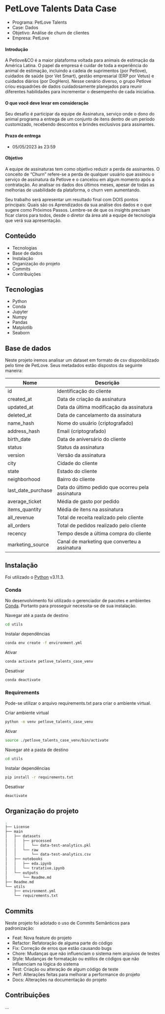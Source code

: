 # PetLove Talents Data Case

- Programa: PetLove Talents
- Case: Dados
- Objetivo: Análise de churn de clientes
- Empresa: PetLove

#### **Introdução**

A Petlove&CO é a maior plataforma voltada para animais de estimação da América Latina. O papel da empresa é cuidar de toda a experiência do animal de estimação, incluindo a cadeia de suprimentos (por Petlove), cuidados de saúde (por Vet Smart), gestão empresarial (ERP por Vetus) e cuidados diários (por DogHero). Nesse cenário diverso, o grupo Petlove criou esquadrões de dados cuidadosamente planejados para reunir diferentes habilidades para incrementar o desempenho de cada iniciativa.

#### **O que você deve levar em consideração**

Seu desafio é participar da equipe de Assinatura, serviço onde o dono do animal programa a entrega de um conjunto de itens dentro de um período customizado, recebendo descontos e brindes exclusivos para assinantes.

#### **Prazo de entrega**

* 05/05/2023 às 23:59

#### **Objetivo**

A equipe de assinaturas tem como objetivo reduzir a perda de assinantes. O conceito de “Churn” refere-se a perda de qualquer usuário que assinou o serviço de assinatura da Petlove e o cancelou em algum momento após a contratação. Ao analisar os dados dos últimos meses, apesar de todas as melhorias de usabilidade da plataforma, o churn vem aumentando.


Seu trabalho será apresentar um resultado final com DOIS pontos principais: Quais são os Aprendizados da sua análise dos dados e o que sugere como Próximos Passos. Lembre-se de que os insights precisam ficar claros para todos, desde o diretor da área até a equipe de tecnologia que verá sua apresentação.


## Conteúdo
- Tecnologias
- Base de dados
- Instalação
- Organização do projeto
- Commits
- Contribuições

## Tecnologias
- Python
- Conda
- Jupyter
- Numpy
- Pandas
- Matplotlib
- Seaborn

## Base de dados
Neste projeto iremos analisar um dataset em formato de csv disponibilizado pelo time de PetLove. Seus metadados estão dispostos da seguinte maneira:

| Nome               | Descrição                                          |
|--------------------|----------------------------------------------------|
| id                 | Identificação do cliente                           |
| created_at         | Data de criação da assinatura                      |
| updated_at         | Data da última modificação da assinatura           |
| deleted_at         | Data de cancelamento da assinatura                 |
| name_hash          | Nome do usuário (criptografado)                    |
| address_hash       | Email (criptografado)                              |
| birth_date         | Data de aniversário do cliente                     |
| status             | Status da assinatura                               |
| version            | Versão da assinatura                               |
| city               | Cidade do cliente                                  |
| state              | Estado do cliente                                  | 
| neighborhood       | Bairro do cliente                                  | 
| last_date_purchase | Data do último pedido que ocorreu pela assinatura  | 
| average_ticket     | Média de gasto por pedido                          | 
| items_quantity     | Média de itens na assinatura                       | 
| all_revenue        | Total de receita realizado pelo cliente            | 
| all_orders         | Total de pedidos realizado pelo cliente            | 
| recency            | Tempo desde a última compra do cliente             | 
| marketing_source   | Canal de marketing que converteu a assinatura      | 

## Instalação
Foi utilizado o [Python](https://www.python.org/) v3.11.3.

### Conda
No desenvolvimento foi utilizado o gerenciador de pacotes e ambientes [Conda](https://docs.conda.io/en/latest/). Portanto para prosseguir necessita-se de sua instalação.

Navegar até a pasta de destino
```sh
cd utils
```

Instalar dependências
```sh
conda env create -f environment.yml
```

Ativar
```sh
conda activate petlove_talents_case_venv
```

Desativar
```sh
conda deactivate
```

### Requirements
Pode-se utilizar o arquivo requirements.txt para criar o ambiente virtual.

Criar ambiente virtual
```sh
python -m venv petlove_talents_case_venv
```

Ativar
```sh
source ./petlove_talents_case_venv/bin/activate
```

Navegar até a pasta de destino
```sh
cd utils
```

Instalar dependências
```sh
pip install -r requirements.txt
```

Desativar
```sh
deactivate
```

## Organização do projeto
```sh
.
├── License
├── main
│   ├── datasets
│   │   ├── processed
│   │   │   └── data-test-analytics.pkl
│   │   └── raw
│   │       └── data-test-analytics.csv
│   ├── notebooks
│   │   ├── eda.ipynb
│   │   └── tratative.ipynb
│   └── outputs
│       └── Readme.md
├── Readme.md
└── utils
    ├── environment.yml
    └── requirements.txt
```

## Commits
Neste projeto foi adotado o uso de Commits Semânticos para padronização:

- Feat: Nova feature do projeto
- Refactor: Refatoração de alguma parte do código
- Fix: Correção de erros que estão causando bugs
- Chore: Mudanças que não influenciam o sistema nem arquivos de testes
- Style: Mudanças de formatação ou estilos de códigos que não influenciam na lógica do sistema
- Test: Criação ou alteração de algum código de teste
- Perf: Alterações feitas para melhorar a performance do projeto
- Docs: Alterações na documentação do projeto

## Contribuições
...